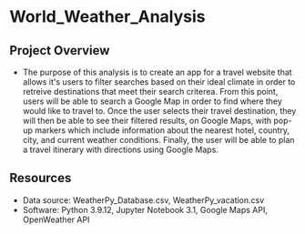 # World_Weather_Analysis

## Project Overview
* The purpose of this analysis is to create an app for a travel website that allows it's users to filter searches based on their ideal climate in order to retreive destinations that meet their search criterea. From this point, users will be able to search a Google Map in order to find where they would like to travel to. Once the user selects their travel destination, they will then be able to see their filtered results, on Google Maps, with pop-up markers which include information about the nearest hotel, country, city, and current weather conditions. Finally, the user will be able to plan a travel itinerary with directions using Google Maps. 

## Resources
* Data source: WeatherPy_Database.csv, WeatherPy_vacation.csv
* Software: Python 3.9.12, Jupyter Notebook 3.1, Google Maps API, OpenWeather API
